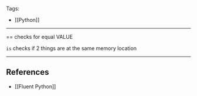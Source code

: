 Tags:
- [[Python]]
---
== checks for equal VALUE

`is` checks if 2 things are at the same memory location

---
## References
- [[Fluent Python]]